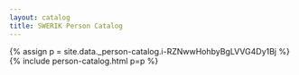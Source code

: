 ```yaml
---
layout: catalog
title: SWERIK Person Catalog
---
```

{% assign p = site.data._person-catalog.i-RZNwwHohbyBgLVVG4Dy1Bj %}
{% include person-catalog.html p=p %}

